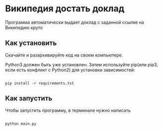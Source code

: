 # Википедия достать доклад

Программа автоматически выдает доклад с заданной ссылке на Википедию круто

## Как установить

Скачайте и разархивируйте код на своем компьютере.

Python3 должен быть уже установлен. Затем используйте рір(или рір3, если есть конфликт с Python2) для установки зависимостей:

```

pip install -r requirements.txt

```

## Как запустить

Чтобы запустить программу, в терминале нужно написать

```

python main.py

```
